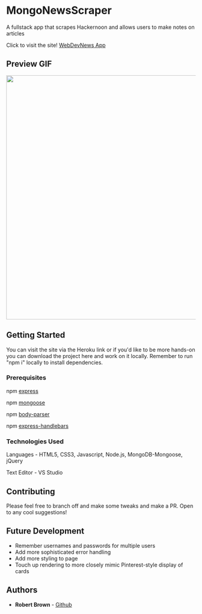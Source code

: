 # MongoNewsScraper

A fullstack app that scrapes Hackernoon and allows users to make notes on articles

Click to visit the site!
[WebDevNews App](https://webdevnews.herokuapp.com/)

## Preview GIF

<img src="./public/img/webdevnews.gif" width="650">

## Getting Started

You can visit the site via the Heroku link or if you'd like to be more hands-on you can download the project here and work on it locally. Remember to run "npm i" locally to install dependencies.

### Prerequisites

npm [express](https://www.npmjs.com/package/express)

npm [mongoose](https://www.npmjs.com/package/mongoose)

npm [body-parser](https://www.npmjs.com/package/body-parser)

npm [express-handlebars](https://www.npmjs.com/package/express-handlebars)

### Technologies Used

Languages - HTML5, CSS3, Javascript, Node.js, MongoDB-Mongoose, jQuery

Text Editor - VS Studio

## Contributing

Please feel free to branch off and make some tweaks and make a PR. Open to any cool suggestions!

## Future Development

* Remember usernames and passwords for multiple users
* Add more sophisticated error handling
* Add more styling to page
* Touch up rendering to more closely mimic Pinterest-style display of cards

## Authors

* **Robert Brown** - [Github](https://github.com/robertbernardbrown)